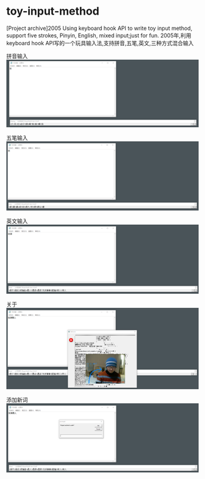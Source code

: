 # toy-input-method
[Project archive]2005
Using keyboard hook API to write toy input method, support five strokes, Pinyin, English, mixed input;just for fun.
2005年,利用keyboard hook API写的一个玩具输入法,支持拼音,五笔,英文,三种方式混合输入

拼音输入
![screenshot](https://github.com/zhangxx2015/toy-input-method/blob/main/screenshot/0001%E6%8B%BC%E9%9F%B3.png?raw=true "screenshot")

五笔输入
![screenshot](https://github.com/zhangxx2015/toy-input-method/blob/main/screenshot/0002%E4%BA%94%E7%AC%94.png?raw=true "screenshot")

英文输入
![screenshot](https://github.com/zhangxx2015/toy-input-method/blob/main/screenshot/0003%E8%8B%B1%E8%AF%AD.png?raw=true "screenshot")

关于
![screenshot](https://github.com/zhangxx2015/toy-input-method/blob/main/screenshot/0004%E5%85%B3%E4%BA%8E.png?raw=true "screenshot")

添加新词
![screenshot](https://github.com/zhangxx2015/toy-input-method/blob/main/screenshot/0005%E6%B7%BB%E5%8A%A0%E6%96%B0%E8%AF%8D.png?raw=true "screenshot")
